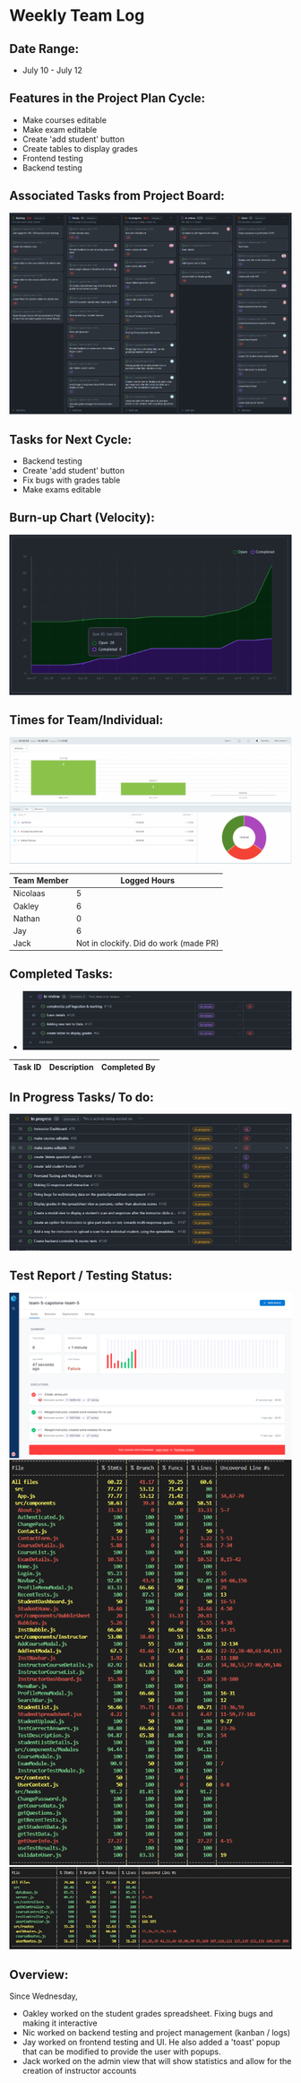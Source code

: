 # Weekly Team Log

## Date Range:

- July 10 - July 12

## Features in the Project Plan Cycle:

- Make courses editable
- Make exam editable
- Create 'add student' button
- Create tables to display grades
- Frontend testing
- Backend testing

## Associated Tasks from Project Board:

![Kanban](../logScreenshots/kanbanWeek7.2.png)

## Tasks for Next Cycle:

- Backend testing
- Create 'add student' button
- Fix bugs with grades table
- Make exams editable

## Burn-up Chart (Velocity):

![Burnup](../logScreenshots/burnupWeek7.2.png)

## Times for Team/Individual:

![Timesheet](../logScreenshots/teamTimesheetWeek7.2.png)

| Team Member | Logged Hours |
| ----------- | ------------ |
| Nicolaas      |  5    |
| Oakley      | 6 |
| Nathan      | 0 |
| Jay         | 6 |
| Jack | Not in clockify. Did do work (made PR) |


## Completed Tasks:

- ![Completed_Tasks](../logScreenshots/completedWeek7.2.png)

| Task ID | Description        | Completed By |
| ------- | ------------------ | ------------ |

## In Progress Tasks/ To do:

![WIP_Tasks](../logScreenshots/wipWeek7.2.png)


## Test Report / Testing Status:

![Testing Status](../logScreenshots/droneTestStatusWeek7.2.png)
![Frontend Tests](../logScreenshots/frontendTestWeek7.2.png)
![Backend Tests](../logScreenshots/backendTestWeek7.2.png)

## Overview:

Since Wednesday,
- Oakley worked on the student grades spreadsheet. Fixing bugs and making it interactive
- Nic worked on backend testing and project management (kanban / logs)
- Jay worked on frontend testing and UI. He also added a 'toast' popup that can be modified to provide the user with popups.
- Jack worked on the admin view that will show statistics and allow for the creation of instructor accounts

